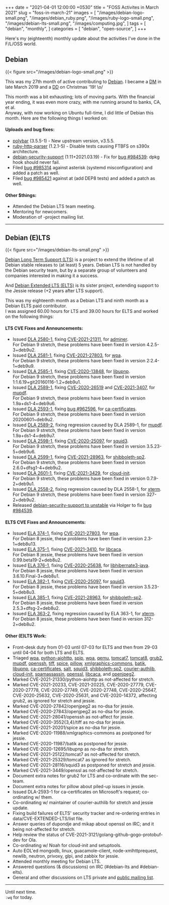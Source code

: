 +++
date = "2021-04-01 12:00:00 +0530"
title = "FOSS Activites in March 2021"
slug = "foss-in-march-21"
images = [
    "/images/debian-logo-small.png",
    "/images/debian_ruby.png",
    "/images/ruby-logo-small.png",
    "/images/debian-lts-small.png",
    "/images/computing.jpg",
]
tags = [
    "debian",
    "monthly",
]
categories = [
    "debian",
    "open-source",
]
+++

Here's my (eighteenth) monthly update about the activities I've done in the F/L/OSS world.

## Debian
{{< figure src="/images/debian-logo-small.png" >}}

This was my 27th month of active contributing to [Debian](https://www.debian.org/).
I became a [DM](https://wiki.debian.org/DebianMaintainer) in late March 2019 and a [DD](https://wiki.debian.org/DebianDeveloper) on Christmas '19! \o/

This month was a bit exhausting; lots of moving parts. With the financial year ending, it was even more crazy, with me running around to banks, CA, et al.  
Anyway, with now working on Ubuntu full-time, I did little of Debian this month. Here are the following things I worked on:

#### Uploads and bug fixes:

- [polybar](https://tracker.debian.org/pkg/polybar) (3.5.5-1) - New upstream version, v3.5.5.
- [ruby-http-parser](https://tracker.debian.org/pkg/ruby-http-parser) (1.2.1-5) - Disable tests causing FTBFS on s390x architecture.
- [debian-security-support](https://tracker.debian.org/pkg/debian-security-support) (1:11+2021.03.19) - Fix for [bug #984539](https://bugs.debian.org/984539): dpkg hook should never fail.
- Filed [bug #985314](https://bugs.debian.org/985314) against asterisk (systemd misconfiguration) and added a patch as well.
- Filed [bug #985421](https://bugs.debian.org/985421) against at (add DEP8 tests) and added a patch as well.

#### Other $things:

- Attended the Debian LTS team meeting.
- Mentoring for newcomers.
- Moderation of -project mailing list.

---

## Debian (E)LTS
{{< figure src="/images/debian-lts-small.png" >}}

[Debian Long Term Support (LTS)](https://www.freexian.com/en/services/debian-lts.html) is a project to extend the lifetime of all Debian stable releases to (at least) 5 years. Debian LTS is not handled by the Debian security team, but by a separate group of volunteers and companies interested in making it a success.  

And [Debian Extended LTS (ELTS)](https://deb.freexian.com/extended-lts) is its sister project, extending support to the Jessie release (+2 years after LTS support).

This was my eighteenth month as a Debian LTS and ninth month as a Debian ELTS paid contributor.  
I was assigned 60.00 hours for LTS and 39.00 hours for ELTS and worked on the following things:  

#### LTS CVE Fixes and Announcements:

- Issued [DLA 2580-1](https://lists.debian.org/debian-lts-announce/2021/03/msg00002.html), fixing [CVE-2021-21311](https://security-tracker.debian.org/tracker/CVE-2021-21311), for [adminer](https://tracker.debian.org/pkg/adminer).  
  For Debian 9 stretch, these problems have been fixed in version 4.2.5-3+deb9u2.
- Issued [DLA 2581-1](https://lists.debian.org/debian-lts-announce/2021/03/msg00003.html), fixing [CVE-2021-27803](https://security-tracker.debian.org/tracker/CVE-2021-27803), for [wpa](https://tracker.debian.org/pkg/wpa).  
  For Debian 9 stretch, these problems have been fixed in version 2:2.4-1+deb9u9.
- Issued [DLA 2585-1](https://lists.debian.org/debian-lts-announce/2021/03/msg00007.html), fixing [CVE-2020-13848](https://security-tracker.debian.org/tracker/CVE-2020-13848), for [libupnp](https://tracker.debian.org/pkg/libupnp).  
  For Debian 9 stretch, these problems have been fixed in version 1:1.6.19+git20160116-1.2+deb9u1.
- Issued [DLA 2589-1](https://lists.debian.org/debian-lts-announce/2021/03/msg00012.html), fixing [CVE-2020-26519](https://security-tracker.debian.org/tracker/CVE-2020-26519) and [CVE-2021-3407](https://security-tracker.debian.org/tracker/CVE-2021-3407), for [mupdf](https://tracker.debian.org/pkg/mupdf).  
  For Debian 9 stretch, these problems have been fixed in version 1.9a+ds1-4+deb9u6.
- Issued [DLA 2593-1](https://lists.debian.org/debian-lts-announce/2021/03/msg00016.html), fixing [bug #962596](https://bugs.debian.org/962596), for [ca-certificates](https://tracker.debian.org/pkg/ca-certificates).  
  For Debian 9 stretch, these problems have been fixed in version 20200601~deb9u2.
- Issued [DLA 2589-2](https://lists.debian.org/debian-lts-announce/2021/03/msg00017.html), fixing regression caused by DLA 2589-1, for [mupdf](https://tracker.debian.org/pkg/mupdf).  
  For Debian 9 stretch, these problems have been fixed in version 1.9a+ds1-4+deb9u7.
- Issued [DLA 2598-1](https://lists.debian.org/debian-lts-announce/2021/03/msg00022.html), fixing [CVE-2020-25097](https://security-tracker.debian.org/tracker/CVE-2020-25097), for [squid3](https://tracker.debian.org/pkg/squid3).  
  For Debian 9 stretch, these problems have been fixed in version 3.5.23-5+deb9u6.
- Issued [DLA 2599-1](https://lists.debian.org/debian-lts-announce/2021/03/msg00023.html), fixing [CVE-2021-28963](https://security-tracker.debian.org/tracker/CVE-2021-28963), for [shibboleth-sp2](https://tracker.debian.org/pkg/shibboleth-sp2).  
  For Debian 9 stretch, these problems have been fixed in version 2.6.0+dfsg1-4+deb9u2.
- Issued [DLA 2601-1](https://lists.debian.org/debian-lts-announce/2021/03/msg00025.html), fixing [CVE-2021-3429](https://security-tracker.debian.org/tracker/CVE-2021-3429), for [cloud-init](https://tracker.debian.org/pkg/cloud-init).  
  For Debian 9 stretch, these problems have been fixed in version 0.7.9-2+deb9u1.
- Issued [DLA 2558-2](https://lists.debian.org/debian-lts-announce/2021/03/msg00026.html), fixing regression caused by DLA 2558-1, for [xterm](https://tracker.debian.org/pkg/xterm).  
  For Debian 9 stretch, these problems have been fixed in version 327-2+deb9u2.
- Released [debian-security-support to unstable](https://tracker.debian.org/news/1236782/accepted-debian-security-support-11120210319-source-into-unstable/) via Holger to fix [bug #984539](https://bugs.debian.org/984539).

#### ELTS CVE Fixes and Announcements:

- Issued [ELA 374-1](https://deb.freexian.com/extended-lts/updates/ela-374-1-wpa/), fixing [CVE-2021-27803](https://security-tracker.debian.org/tracker/CVE-2021-27803), for [wpa](https://tracker.debian.org/pkg/wpa).  
  For Debian 8 jessie, these problems have been fixed in version 2.3-1+deb8u13.
- Issued [ELA 375-1](https://deb.freexian.com/extended-lts/updates/ela-375-1-libcaca/), fixing [CVE-2021-3410](https://security-tracker.debian.org/tracker/CVE-2021-3410), for [libcaca](https://tracker.debian.org/pkg/libcaca).  
  For Debian 8 jessie, these problems have been fixed in version 0.99.beta19-2+deb8u2.
- Issued [ELA 376-1](https://deb.freexian.com/extended-lts/updates/ela-376-1-libhibernate3-java/), fixing [CVE-2020-25638](https://security-tracker.debian.org/tracker/CVE-2020-25638), for [libhibernate3-java](https://tracker.debian.org/pkg/libhibernate3-java).  
  For Debian 8 jessie, these problems have been fixed in version 3.6.10.Final-3+deb8u1.
- Issued [ELA 382-1](https://deb.freexian.com/extended-lts/updates/ela-382-1-squid3/), fixing [CVE-2020-25097](https://security-tracker.debian.org/tracker/CVE-2020-25097), for [squid3](https://tracker.debian.org/pkg/squid3).  
  For Debian 8 jessie, these problems have been fixed in version 3.5.23-5+deb8u3.
- Issued [ELA 385-1](https://deb.freexian.com/extended-lts/updates/ela-385-1-shibboleth-sp2/), fixing [CVE-2021-28963](https://security-tracker.debian.org/tracker/CVE-2021-28963), for [shibboleth-sp2](https://tracker.debian.org/pkg/shibboleth-sp2).  
  For Debian 8 jessie, these problems have been fixed in version 2.5.3+dfsg-2+deb8u2.
- Issued [ELA 363-2](https://deb.freexian.com/extended-lts/updates/ela-363-2-xterm/), fixing regression caused by ELA 363-1, for [xterm](https://tracker.debian.org/pkg/xterm).  
  For Debian 8 jessie, these problems have been fixed in version 312-2+deb8u2.

#### Other (E)LTS Work:

- Front-desk duty from 01-03 until 07-03 for ELTS and then from 29-03 until 04-04 for both LTS and ELTS.
- Triaged [wpa](https://tracker.debian.org/pkg/wpa),
[python-aiohttp](https://tracker.debian.org/pkg/python-aiohttp),
[spip](https://tracker.debian.org/pkg/spip),
[wpa](https://tracker.debian.org/pkg/wpa),
[qemu](https://tracker.debian.org/pkg/qemu),
[tomcat7](https://tracker.debian.org/pkg/tomcat7),
[tomcat8](https://tracker.debian.org/pkg/tomcat8),
[grub2](https://tracker.debian.org/pkg/grub2),
[mupdf](https://tracker.debian.org/pkg/mupdf),
[openssh](https://tracker.debian.org/pkg/openssh),
[tiff](https://tracker.debian.org/pkg/tiff),
[spice](https://tracker.debian.org/pkg/spice),
[pillow](https://tracker.debian.org/pkg/pillow),
[xmlgraphics-commons](https://tracker.debian.org/pkg/xmlgraphics-commons),
[batik](https://tracker.debian.org/pkg/batik),
[libupnp](https://tracker.debian.org/pkg/libupnp),
[ca-certificates](https://tracker.debian.org/pkg/ca-certificates),
[salt](https://tracker.debian.org/pkg/salt),
[squid3](https://tracker.debian.org/pkg/squid3),
[shibboleth-sp2](https://tracker.debian.org/pkg/shibboleth-sp2),
[courier-authlib](https://tracker.debian.org/pkg/courier-authlib),
[cloud-init](https://tracker.debian.org/pkg/cloud-init),
[spamassassin](https://tracker.debian.org/pkg/spamassassin),
[openssl](https://tracker.debian.org/pkg/openssl),
[libcaca](https://tracker.debian.org/pkg/libcaca), and
[openjpeg2](https://tracker.debian.org/pkg/openjpeg2).
- Marked CVE-2021-21330/python-aiohttp as not-affected for stretch.
- Marked CVE-2021-20233, CVE-2021-20225, CVE-2020-27779, CVE-2020-27778, CVE-2020-27749, CVE-2020-27748, CVE-2020-25647, CVE-2020-25632, CVE-2020-25631, and CVE-2020-14372, affecting grub2, as ignored for stretch and jessie.
- Marked CVE-2020-27842/openjpeg2 as no-dsa for jessie.
- Marked CVE-2020-27843/openjpeg2 as no-dsa for jessie.
- Marked CVE-2021-28041/openssh as not-affect for jessie.
- Marked CVE-2020-3552{3,4}/tiff as no-dsa for jessie.
- Marked CVE-2021-20201/spice as no-dsa for jessie.
- Marked CVE-2020-11988/xmlgraphics-commons as postponed for jessie.
- Marked CVE-2020-11987/batik as postponed for jessie.
- Marked CVE-2020-12695/libupnp as no-dsa for stretch.
- Marked CVE-2021-25122/tomcat7 as not-affected for stretch.
- Marked CVE-2021-25329/tomcat7 as ignored for stretch.
- Marked CVE-2021-28116/squid3 as postponed for stretch and jessie.
- Marked CVE-2021-3449/openssl as not-affected for stretch.
- Document extra notes for grub2 for LTS and co-ordinate with the sec-team.
- Document extra notes for pillow about piled-up issues in jessie.
- Issued DLA-2593-1 for ca-certificates on Microsoft's request; co-ordinating w/ them.
- Co-ordinating w/ maintainer of courier-authlib for stretch and jessie update.
- Fixing build failures of ELTS' security tracker and re-ordering entries in data/CVE-EXTENDED-LTS/list file.
- Answer queries of dupondje and mikap about openssl on IRC; and it being not-affected for stretch.
- Help review the status of CVE-2021-3121/golang-github-gogo-protobuf-dev for Ola.
- Co-ordinating w/ Noah for cloud-init and setuptools.
- Auto EOL'ed mongodb, linux, guacamole-client, node-xmlhttprequest, newlib, neutron, privoxy, glpi, and zabbix for jessie.
- Attended monthly meeting for Debian LTS.
- Answered questions (& discussions) on IRC (#debian-lts and #debian-elts).
- General and other discussions on LTS private and [public mailing list](https://lists.debian.org/debian-lts/2021/03/threads.html).

---

Until next time.  
`:wq` for today.
